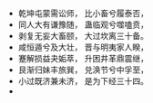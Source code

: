 - 乾坤屯蒙需讼师， 比小畜兮履泰否，
- 同人大有谦豫随， 蛊临观兮噬嗑贲，
- 剥复无妄大畜颐， 大过坎离三十备。
- 咸恒遁兮及大壮， 晋与明夷家人睽，
- 蹇解损益夬姤萃， 升困井革鼎震继，
- 艮渐归妹丰旅巽， 兑涣节兮中孚至，
- 小过既济兼未济， 是为下经三十四。
-